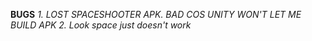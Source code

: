 **BUGS**
*1. LOST SPACESHOOTER APK. BAD COS UNITY WON'T LET ME BUILD APK*
*2. Look space just doesn't work*